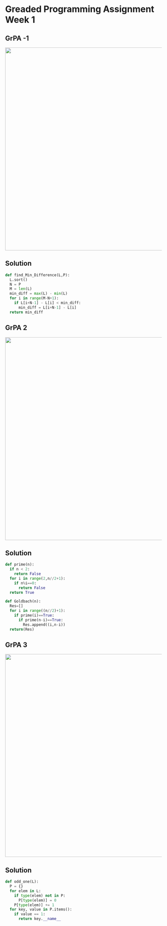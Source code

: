 # Greaded Programming Assignment Week 1

## GrPA -1
<img src=https://github.com/RANJEET1106/PDSA/assets/140232489/90841815-cef7-4a30-9b72-0b66dd2bd9a2 width=650/>

## Solution 

```py
def find_Min_Difference(L,P):
  L.sort()
  N = P
  M = len(L)
  min_diff = max(L) - min(L)
  for i in range(M-N+1):
    if L[i+N-1] - L[i] < min_diff:
      min_diff = L[i+N-1] - L[i]
  return min_diff
```

## GrPA 2
<img width=650 src="https://github.com/RANJEET1106/PDSA/assets/140232489/42803dc8-1edd-410e-b209-a7ed094f1557">

## Solution
```py
def prime(n):
  if n < 2:
    return False
  for i in range(2,n//2+1):
    if n%i==0:
      return False
  return True

def Goldbach(n):
  Res=[]
  for i in range((n//2)+1):
    if prime(i)==True:
      if prime(n-i)==True:
        Res.append((i,n-i))
  return(Res)
```

## GrPA 3
<img width=650 src="https://github.com/RANJEET1106/PDSA/assets/140232489/cbd7fbde-9614-4d37-93c5-761fed0431a1">

## Solution
```py
def odd_one(L):
  P = {}
  for elem in L:
    if type(elem) not in P:
      P[type(elem)] = 0
    P[type(elem)] += 1
  for key, value in P.items():
    if value == 1:
      return key.__name__
```